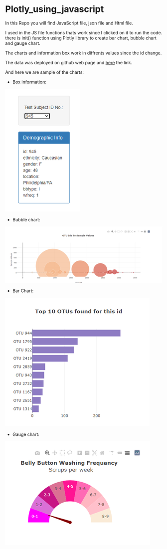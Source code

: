 # Plotly_using_javascript

In this Repo you will find JavaScript file, json file and Html file. 

I used in the JS file functions thats work since I clicked on it to run the code.
there is init() function using Plotly library to create bar chart, bubble chart and gauge chart.

The charts and information box work in diffrents values since the id change.

The data was deployed on github web page and [here](https://haifanajdawi.github.io/Plotly_using_javascript/) the link.

And here we are sample of the charts:

* Box information:

![box_info](images/box.png)

* Bubble chart:

![](images/bubble_chart.png)

* Bar Chart:

![](images/bar_chart.png)

* Gauge chart:

![](images/guage_chart.png)


